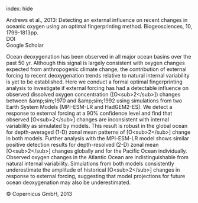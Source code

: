 index: hide

<div class="Citation">

  <div class="Citation-body">
    <div class="Citation-text">Andrews et al., 2013: Detecting an external influence on recent changes in oceanic oxygen using an optimal fingerprinting method. <span class="Article-journal">Biogeosciences, </span><span class="Article-volume">10, </span>1799-1813pp.</div>
    <div class="Citation-links">
      <div class="CitationLink" data-href="https://doi.org/10.5194/bg-10-1799-2013">
        <div class="CitationLink-icon CitationLink-Doi"></div>
        <div class="CitationLink-text">DOI</div>
      </div>
      <div class="CitationLink" data-href="https://scholar.google.com/scholar?q=10.5194/bg-10-1799-2013">
        <div class="CitationLink-icon CitationLink-Scholar"></div>
        <div class="CitationLink-text">Google Scholar</div>
      </div>
    </div>
  </div>
</div>

Ocean deoxygenation has been observed in all major ocean basins over the past 50 yr. Although this signal is largely consistent with oxygen changes expected from anthropogenic climate change, the contribution of external forcing to recent deoxygenation trends relative to natural internal variability is yet to be established. Here we conduct a formal optimal fingerprinting analysis to investigate if external forcing has had a detectable influence on observed dissolved oxygen concentration ([O&lt;sub&gt;2&lt;/sub&gt;]) changes between &amp;amp;sim;1970 and &amp;amp;sim;1992 using simulations from two Earth System Models (MPI-ESM-LR and HadGEM2-ES). We detect a response to external forcing at a 90% confidence level and find that observed [O&lt;sub&gt;2&lt;/sub&gt;] changes are inconsistent with internal variability as simulated by models. This result is robust in the global ocean for depth-averaged (1-D) zonal mean patterns of [O&lt;sub&gt;2&lt;/sub&gt;] change in both models. Further analysis with the MPI-ESM-LR model shows similar positive detection results for depth-resolved (2-D) zonal mean [O&lt;sub&gt;2&lt;/sub&gt;] changes globally and for the Pacific Ocean individually. Observed oxygen changes in the Atlantic Ocean are indistinguishable from natural internal variability. Simulations from both models consistently underestimate the amplitude of historical [O&lt;sub&gt;2&lt;/sub&gt;] changes in response to external forcing, suggesting that model projections for future ocean deoxygenation may also be underestimated.

<div class="Citation-copy">
&copy; Copernicus GmbH, 2013
</div>